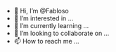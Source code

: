 - 👋 Hi, I’m @Fabloso
- 👀 I’m interested in ...
- 🌱 I’m currently learning ...
- 💞️ I’m looking to collaborate on ...
- 📫 How to reach me ...

<!---
Fabloso/Fabloso is a ✨ special ✨ repository because its `README.md` (this file) appears on your GitHub profile.
You can click the Preview link to take a look at your changes.
--->
